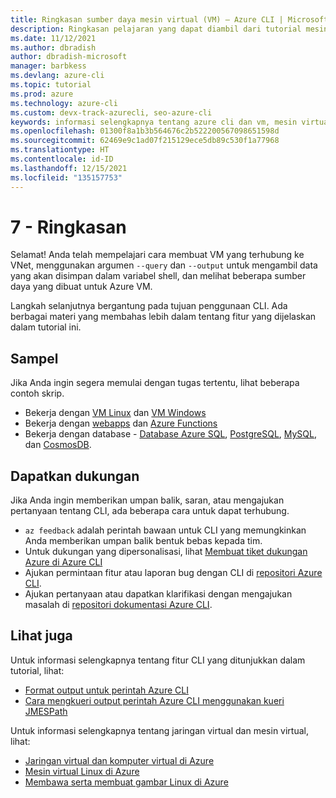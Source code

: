 ```yaml
---
title: Ringkasan sumber daya mesin virtual (VM) – Azure CLI | Microsoft Docs
description: Ringkasan pelajaran yang dapat diambil dari tutorial mesin virtual.
ms.date: 11/12/2021
ms.author: dbradish
author: dbradish-microsoft
manager: barbkess
ms.devlang: azure-cli
ms.topic: tutorial
ms.prod: azure
ms.technology: azure-cli
ms.custom: devx-track-azurecli, seo-azure-cli
keywords: informasi selengkapnya tentang azure cli dan vm, mesin virtual di azure cli
ms.openlocfilehash: 01300f8a1b3b564676c2b522200567098651598d
ms.sourcegitcommit: 62469e9c1ad07f215129ece5db89c530f1a77968
ms.translationtype: HT
ms.contentlocale: id-ID
ms.lasthandoff: 12/15/2021
ms.locfileid: "135157753"
---
```

# <a name="7---summary"></a>7 - Ringkasan

Selamat! Anda telah mempelajari cara membuat VM yang terhubung ke VNet, menggunakan argumen `--query` dan `--output` untuk mengambil data yang akan disimpan dalam variabel shell, dan melihat beberapa sumber daya yang dibuat untuk Azure VM.

Langkah selanjutnya bergantung pada tujuan penggunaan CLI. Ada berbagai materi yang membahas lebih dalam tentang fitur yang dijelaskan dalam tutorial ini.

## <a name="samples"></a>Sampel

Jika Anda ingin segera memulai dengan tugas tertentu, lihat beberapa contoh skrip.

* Bekerja dengan [VM Linux](/azure/virtual-machines/linux/cli-samples?toc=%2fcli%2fazure%2ftoc.json) dan [VM Windows](/azure/virtual-machines/windowcli-samples?toc=%2fcli%2fazure%2ftoc.json)
* Bekerja dengan [webapps](/azure/app-service/app-service-cli-samples?toc=%2Fcli%2Fazure%2Ftoc.json) dan [Azure Functions](/azure/azure-functionfunctions-cli-samples?toc=%2fcli%2fazure%2ftoc.json)
* Bekerja dengan database - [Database Azure SQL](/azure/sql-database/sql-database-cli-samples?toc=%2fcli%2fazure%2ftoc.json), [PostgreSQL](/azurpostgresql/sample-scripts-azure-cli?toc=%2fcli%2fazure%2ftoc.json), [MySQL](/azure/mysql/sample-scripts-azure-cli?toc=%2fcli%2fazure%2ftoc.json), dan [CosmosDB](/azure/cosmos-db/cli-samples?toc=%2fcli%2fazure%2ftoc.json).

## <a name="get-support"></a>Dapatkan dukungan

Jika Anda ingin memberikan umpan balik, saran, atau mengajukan pertanyaan tentang CLI, ada beberapa cara untuk dapat terhubung.

* `az feedback` adalah perintah bawaan untuk CLI yang memungkinkan Anda memberikan umpan balik bentuk bebas kepada tim.
* Untuk dukungan yang dipersonalisasi, lihat [Membuat tiket dukungan Azure di Azure CLI](azure-cli-support-request.md)
* Ajukan permintaan fitur atau laporan bug dengan CLI di [repositori Azure CLI](https://github.com/Azure/azure-cli).
* Ajukan pertanyaan atau dapatkan klarifikasi dengan mengajukan masalah di [repositori dokumentasi Azure CLI](https://github.com/MicrosoftDocs/azure-docs-clissues).

## <a name="see-also"></a>Lihat juga

Untuk informasi selengkapnya tentang fitur CLI yang ditunjukkan dalam tutorial, lihat:

* [Format output untuk perintah Azure CLI](format-output-azure-cli.md)
* [Cara mengkueri output perintah Azure CLI menggunakan kueri JMESPath](query-azure-cli.md)

Untuk informasi selengkapnya tentang jaringan virtual dan mesin virtual, lihat:

* [Jaringan virtual dan komputer virtual di Azure](/azure/virtual-network/network-overview)
* [Mesin virtual Linux di Azure](/azure/virtual-machines/linux/overview)
* [Membawa serta membuat gambar Linux di Azure](/azure/virtual-machines/linux/imaging)
